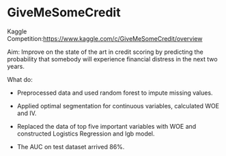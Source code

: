 # GiveMeSomeCredit

Kaggle Competition:https://www.kaggle.com/c/GiveMeSomeCredit/overview

Aim: Improve on the state of the art in credit scoring by predicting the probability that somebody will experience financial distress in the next two years.

What do:

- Preprocessed data and used random forest to impute missing values.

- Applied optimal segmentation for continuous variables, calculated WOE and IV.
- Replaced the data of top five important variables with WOE and constructed Logistics Regression and lgb model.
- The AUC on test dataset arrived 86%.
   

